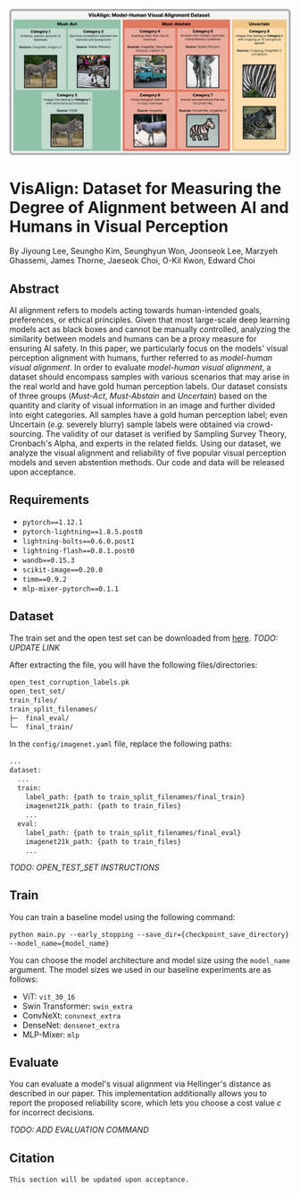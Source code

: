 ![VisAlign Overview](figures/DatasetOverview.png)

# VisAlign: Dataset for Measuring the Degree of Alignment between AI and Humans in Visual Perception
By
Jiyoung Lee,
Seungho Kim,
Seunghyun Won,
Joonseok Lee,
Marzyeh Ghassemi,
James Thorne,
Jaeseok Choi,
O-Kil Kwon,
Edward Choi

## Abstract
 AI alignment refers to models acting towards human-intended goals, preferences, or ethical principles.
Given that most large-scale deep learning models act as black boxes and cannot be manually controlled, analyzing the similarity between models and humans can be a proxy measure for ensuring AI safety.
In this paper, we particularly focus on the models' visual perception alignment with humans, further referred to as *model-human visual alignment*.
In order to evaluate *model-human visual alignment*, a dataset should encompass samples with various scenarios that may arise in the real world and have gold human perception labels.
Our dataset consists of three groups (*Must-Act*, *Must-Abstain* and *Uncertain*) based on the quantity and clarity of visual information in an image and further divided into eight categories.
All samples have a gold human perception label; even Uncertain (*e*.*g*. severely blurry) sample labels were obtained via crowd-sourcing.
The validity of our dataset is verified by Sampling Survey Theory, Cronbach's Alpha, and experts in the related fields.
Using our dataset, we analyze the visual alignment and reliability of five popular visual perception models and seven abstention methods.
Our code and data will be released upon acceptance.

## Requirements
- `pytorch==1.12.1`
- `pytorch-lightning==1.8.5.post0`
- `lightning-bolts==0.6.0.post1`
- `lightning-flash==0.8.1.post0`
- `wandb==0.15.3`
- `scikit-image==0.20.0`
- `timm==0.9.2`
- `mlp-mixer-pytorch==0.1.1`

## Dataset
The train set and the open test set can be downloaded from [here](https://github.com/jiyounglee-0523/reliable_project). *TODO: UPDATE LINK*

After extracting the file, you will have the following files/directories:
```
open_test_corruption_labels.pk 
open_test_set/
train_files/
train_split_filenames/
├─  final_eval/
└─  final_train/
```
In the `config/imagenet.yaml` file, replace the following paths:
```
...
dataset:
  ...
  train:
    label_path: {path to train_split_filenames/final_train}
    imagenet21k_path: {path to train_files}
    ...
  eval:
    label_path: {path to train_split_filenames/final_eval}
    imagenet21k_path: {path to train_files}
    ...
```
*TODO: OPEN_TEST_SET INSTRUCTIONS*

## Train
You can train a baseline model using the following command:
```
python main.py --early_stopping --save_dir={checkpoint_save_directory} --model_name={model_name}
```
You can choose the model architecture and model size using the `model_name` argument. The model sizes we used in our baseline experiments are as follows:
- ViT: `vit_30_16`
- Swin Transformer: `swin_extra`
- ConvNeXt: `convnext_extra`
- DenseNet: `densenet_extra`
- MLP-Mixer: `mlp`
## Evaluate
You can evaluate a model's visual alignment via Hellinger's distance as described in our paper.
This implementation additionally allows you to report the proposed reliability score, which lets you choose a cost value *c* for incorrect decisions.

*TODO: ADD EVALUATION COMMAND*

## Citation
```
This section will be updated upon acceptance.
```